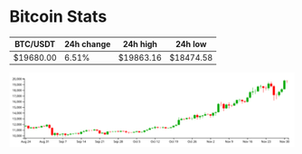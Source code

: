 # Bitcoin Stats

BTC/USDT|24h change|24h high|24h low|
|---|---|---|---|
|$19680.00|6.51%|$19863.16|$18474.58|

<img src="./chart.svg">
